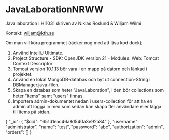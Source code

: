 # JavaLaborationNRWW

Java laboration i HI1031 skriven av Niklas Roslund & Wiljam Wilmi

Kontakt: wiljam@kth.se

Om man vill köra programmet (räcker nog med att läsa kod dock);
1. Använd IntelliJ Ultimate.
2. Project Structure - SDK: OpenJDK version 21 - Modules: Web: Tomcat Context Descriptor
3. Tomcat version 10.1.13 bör vara i en mapp på datorn och länkad i projektet.
4. Använd en lokal MongoDB-databas och byt ut connection-String i DBManager.java-filen.
5. Skapa en databas som heter "JavaLaboration", i den bör collections som heter "items" samt "users" finnas.
6. Importera admin-dokumentet nedan i users-collection för att ha en admin att logga in med som sedan kan skapa fler användare eller lägga till items på sidan.

{
  "_id": {
    "$oid": "651d1eac46a8d540a3e92a84"
  },
  "username": "administrator",
  "name": "test",
  "password": "abc",
  "authorization": "admin",
  "orders": []
}
